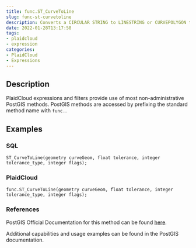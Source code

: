 ```yaml
---
title: func.ST_CurveToLine
slug: func-st-curvetoline
description: Converts a CIRCULAR STRING to LINESTRING or CURVEPOLYGON to POLYGON or MULTISURFACE to MULTIPOLYGON
date: 2022-01-28T13:17:58
tags:
- plaidcloud
- expression
categories:
- PlaidCloud
- Expressions
---
```



## Description


PlaidCloud expressions and filters provide use of most non-administrative PostGIS methods. PostGIS methods are accessed by prefixing the standard method name with `func.`.



## Examples


### SQL



```
ST_CurveToLine(geometry curveGeom, float tolerance, integer tolerance_type, integer flags);
```


### PlaidCloud



```
func.ST_CurveToLine(geometry curveGeom, float tolerance, integer tolerance_type, integer flags);
```


### References


PostGIS Official Documentation for this method can be found [here](https://postgis.net/docs/manual-3.1/ST_CurveToLine.html).



Additional capabilities and usage examples can be found in the PostGIS documentation.

